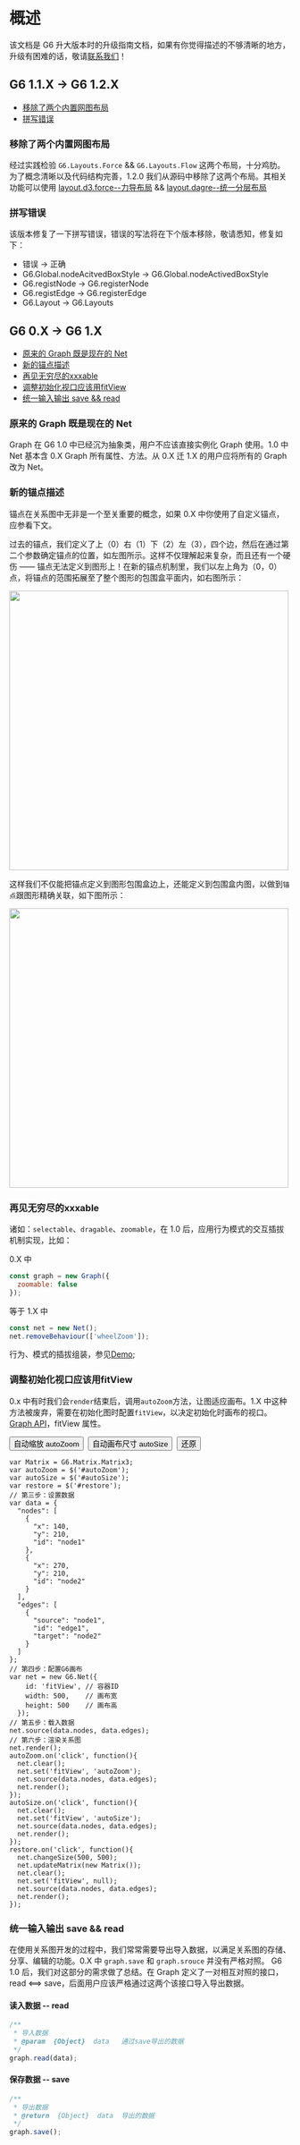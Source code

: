 <!--
 index: 3
 title: 升级指南
 resource:
   jsFiles:
     - ${url.g6}
-->

# 概述

该文档是 G6 升大版本时的升级指南文档，如果有你觉得描述的不够清晰的地方，升级有困难的话，敬请[联系我们](/about/index.html)！

## G6 1.1.X -> G6 1.2.X

* [移除了两个内置网图布局](#_移除了两个内置网图布局)
* [拼写错误](#_拼写错误)

### 移除了两个内置网图布局

经过实践检验 `G6.Layouts.Force` &&  `G6.Layouts.Flow` 这两个布局，十分鸡肋。为了概念清晰以及代码结构完善，1.2.0 我们从源码中移除了这两个布局。其相关功能可以使用 [layout.d3.force--力导布局](../api/plugins.html#_layout.d3.force--力导布局) && [layout.dagre--统一分层布局](../api/plugins.html#_layout.dagre--统一分层布局)

### 拼写错误

该版本修复了一下拼写错误，错误的写法将在下个版本移除，敬请悉知，修复如下：

* 错误 -> 正确
* G6.Global.nodeAcitvedBoxStyle -> G6.Global.nodeActivedBoxStyle
* G6.registNode -> G6.registerNode
* G6.registEdge -> G6.registerEdge
* G6.Layout -> G6.Layouts

## G6 0.X -> G6 1.X

* [原来的 Graph 既是现在的 Net](#_原来的-graph-既是现在的-net)
* [新的锚点描述](#_新的锚点描述)
* [再见无穷尽的xxxable](#_再见无穷尽的xxxable)
* [调整初始化视口应该用fitView](#_调整初始化视口应该用fitview)
* [统一输入输出 save && read](#_统一输入输出-save-amp-amp-read)

### 原来的 Graph 既是现在的 Net

Graph 在 G6 1.0 中已经沉为抽象类，用户不应该直接实例化 Graph 使用。1.0 中 Net 基本含 0.X Graph 所有属性、方法。从 0.X 迁 1.X 的用户应将所有的 Graph 改为 Net。

### 新的锚点描述

锚点在关系图中无非是一个至关重要的概念，如果 0.X 中你使用了自定义锚点，应参看下文。

过去的锚点，我们定义了上（0）右（1）下（2）左（3），四个边，然后在通过第二个参数确定锚点的位置，如左图所示。这样不仅理解起来复杂，而且还有一个硬伤 —— 锚点无法定义到图形上！在新的锚点机制里，我们以左上角为（0，0）点，将锚点的范围拓展至了整个图形的包围盒平面内，如右图所示：

<img src="https://zos.alipayobjects.com/rmsportal/dpLPhjRBQTvESnCydHwA.png" style = "width: 500px;"/>

这样我们不仅能把锚点定义到图形包围盒边上，还能定义到包围盒内图，以做到`锚点`跟图形精确关联，如下图所示：

<img src="https://zos.alipayobjects.com/rmsportal/lneevqEqTkjvGYJPKoiK.png" style = "width: 500px;"/>


### 再见无穷尽的xxxable

诸如：`selectable`、`dragable`、`zoomable`，在 1.0 后，应用行为模式的交互插拔机制实现，比如：

0.X 中

```js
const graph = new Graph({
  zoomable: false
});
```

等于 1.X 中

```js
const net = new Net();
net.removeBehaviour(['wheelZoom']);
```


行为、模式的插拔组装，参见[Demo](../demo/other/mode.html);

### 调整初始化视口应该用fitView

0.x 中有时我们会`render`结束后，调用`autoZoom`方法，让图适应画布。1.X 中这种方法被废弃，需要在初始化图时配置`fitView`，以决定初始化时画布的视口。[Graph API](../api/graph.html)，fitView 属性。


<button id='autoZoom'>自动缩放 autoZoom</button>&nbsp;&nbsp;<button id='autoSize'>自动画布尺寸 autoSize</button>&nbsp;&nbsp;<button id='restore'>还原</button>
<div id='fitView'></div>

```js-
var Matrix = G6.Matrix.Matrix3;
var autoZoom = $('#autoZoom');
var autoSize = $('#autoSize');
var restore = $('#restore');
// 第三步：设置数据
var data = {
  "nodes": [
    {
      "x": 140,
      "y": 210,
      "id": "node1"
    },
    {
      "x": 270,
      "y": 210,
      "id": "node2"
    }
  ],
  "edges": [
    {
      "source": "node1",
      "id": "edge1",
      "target": "node2"
    }
  ]
};
// 第四步：配置G6画布
var net = new G6.Net({
    id: 'fitView', // 容器ID
    width: 500,    // 画布宽
    height: 500    // 画布高
  });
// 第五步：载入数据
net.source(data.nodes, data.edges);
// 第六步：渲染关系图
net.render();
autoZoom.on('click', function(){
  net.clear();
  net.set('fitView', 'autoZoom');
  net.source(data.nodes, data.edges);
  net.render();
});
autoSize.on('click', function(){
  net.clear();
  net.set('fitView', 'autoSize');
  net.source(data.nodes, data.edges);
  net.render();
});
restore.on('click', function(){
  net.changeSize(500, 500);
  net.updateMatrix(new Matrix());
  net.clear();
  net.set('fitView', null);
  net.source(data.nodes, data.edges);
  net.render();
});
```

### 统一输入输出 save && read

在使用关系图开发的过程中，我们常常需要导出导入数据，以满足关系图的存储、分享、编辑的功能。0.X 中 `graph.save` 和 `graph.srouce` 并没有严格对照。 G6 1.0 后，我们对这部分的需求做了总结。在 Graph 定义了一对相互对照的接口，read <==> save，后面用户应该严格通过这两个该接口导入导出数据。

#### 读入数据 -- read

```js
/**
 * 导入数据
 * @param  {Object}  data   通过save导出的数据
 */
graph.read(data);
```

#### 保存数据 -- save

```js
/**
 * 导出数据
 * @return  {Object}  data  导出的数据
 */
graph.save();
```

